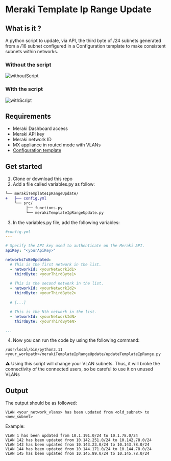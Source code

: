 # Meraki Template Ip Range Update

## What is it ?
A python script to update, via API, the third byte of /24 subnets generated from a /16 subnet configured in a Configuration template to make consistent subnets within networks.
### Without the script
![withoutScript](https://user-images.githubusercontent.com/28600326/216713044-c32dfecb-8b0e-42a9-b49f-eaa3adb52f29.png)
### With the script
![withScript](https://user-images.githubusercontent.com/28600326/216713070-c04f47bf-cbda-40cc-83fb-68eb236c5a20.png)
## Requirements
- Meraki Dashboard access
- Meraki API key
- Meraki network ID
- MX appliance in routed mode with VLANs
- [Configuration template](https://documentation.meraki.com/General_Administration/Templates_and_Config_Sync/Managing_Multiple_Networks_with_Configuration_Templates)

## Get started
1. Clone or download this repo
2. Add a file called variables.py as follow:
```diff
└── merakiTemplateIpRangeUpdate/
+   ├── config.yml
    └── src/
         ├── functions.py
         └── merakiTemplateIpRangeUpdate.py      
```
3. In the variables.py file, add the following variables:
```yaml
#config.yml
---

# Specify the API key used to authenticate on the Meraki API.
apiKey: "<yourApiKey>"

networksToBeUpdated:
  # This is the first network in the list.
  - networkId: <yourNetworkId1>
    thirdByte: <yourThirdByte1>
  
  # This is the second network in the list.
  - networkId: <yourNetworkId2>
    thirdByte: <yourThirdByte2>
    
  # [...]

  # This is the Nth network in the list.
  - networkId: <yourNetworkIdN>
    thirdByte: <yourThirdByteN>

...

```
4. Now you can run the code by using the following command:
```console
/usr/local/bin/python3.11 <your_workpath>/merakiTemplateIpRangeUpdate/updateTemplateIpRange.py
```
⚠ Using this script will change your VLAN subnets. Thus, it will broke the connectivity of the connected users, so be careful to use it on unused VLANs

## Output
The output should be as followed:
```console
VLAN <your_network_vlans> has been updated from <old_subnet> to <new_subnet>
```
Example:
```console
VLAN 1 has been updated from 10.1.191.0/24 to 10.1.78.0/24
VLAN 142 has been updated from 10.142.251.0/24 to 10.142.78.0/24
VLAN 143 has been updated from 10.143.23.0/24 to 10.143.78.0/24
VLAN 144 has been updated from 10.144.171.0/24 to 10.144.78.0/24
VLAN 145 has been updated from 10.145.89.0/24 to 10.145.78.0/24
```



